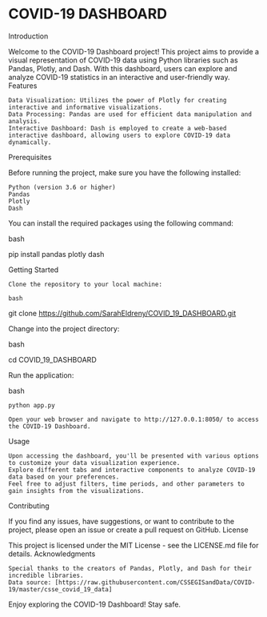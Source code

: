 # COVID-19 DASHBOARD

Introduction

Welcome to the COVID-19 Dashboard project! This project aims to provide a visual representation of COVID-19 data using Python libraries such as Pandas, Plotly, and Dash. With this dashboard, users can explore and analyze COVID-19 statistics in an interactive and user-friendly way.
Features

    Data Visualization: Utilizes the power of Plotly for creating interactive and informative visualizations.
    Data Processing: Pandas are used for efficient data manipulation and analysis.
    Interactive Dashboard: Dash is employed to create a web-based interactive dashboard, allowing users to explore COVID-19 data dynamically.

Prerequisites

Before running the project, make sure you have the following installed:

    Python (version 3.6 or higher)
    Pandas
    Plotly
    Dash

You can install the required packages using the following command:

bash

pip install pandas plotly dash

Getting Started

    Clone the repository to your local machine:

    bash

git clone https://github.com/SarahEldreny/COVID_19_DASHBOARD.git

Change into the project directory:

bash

cd COVID_19_DASHBOARD

Run the application:

bash

    python app.py

    Open your web browser and navigate to http://127.0.0.1:8050/ to access the COVID-19 Dashboard.

Usage

    Upon accessing the dashboard, you'll be presented with various options to customize your data visualization experience.
    Explore different tabs and interactive components to analyze COVID-19 data based on your preferences.
    Feel free to adjust filters, time periods, and other parameters to gain insights from the visualizations.

Contributing

If you find any issues, have suggestions, or want to contribute to the project, please open an issue or create a pull request on GitHub.
License

This project is licensed under the MIT License - see the LICENSE.md file for details.
Acknowledgments

    Special thanks to the creators of Pandas, Plotly, and Dash for their incredible libraries.
    Data source: [https://raw.githubusercontent.com/CSSEGISandData/COVID-19/master/csse_covid_19_data]

Enjoy exploring the COVID-19 Dashboard! Stay safe.
